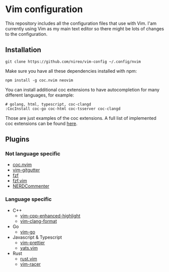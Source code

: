 # Vim configuration

This repository includes all the configuration files that use with Vim. I'am currently using Vim as my main text editor so there might be lots of changes to the configuration.

## Installation

```
git clone https://github.com/nireo/vim-config ~/.config/nvim
```

Make sure you have all these dependencies installed with npm:

```
npm install -g coc.nvim neovim
```

You can install additional coc extensions to have autocompletion for many different languages, for example:

```
# golang, html, typescript, coc-clangd
:CocInstall coc-go coc-html coc-tsserver coc-clangd
```

Those are just examples of the coc extensions. A full list of implemented coc extensions can be found [here](https://github.com/neoclide/coc.nvim/wiki/Using-coc-extensions#implemented-coc-extensions).

## Plugins

### Not language specific

-   [coc.nvim](https://github.com/neoclide/coc.nvim)
-   [vim-gitgutter](https://github.com/airblade/vim-gitgutter)
-   [fzf](https://github.com/junegunn/fzf)
-   [fzf.vim](https://github.com/junegunn/fzf.vim)
-   [NERDCommenter](https://github.com/scrooloose/nerdcommenter)

### Language specific

-   C++
    -   [vim-cpp-enhanced-highlight](https://github.com/vim-cpp-enhanced-highlight)
    -   [vim-clang-format](https://github.com/rhysd/vim-clang-format)
-   Go
    -   [vim-go](https://github.com/fatih/vim-go)
-   Javascript & Typescript
    -   [vim-prettier](https://github.com/vim-prettier)
    -   [yats.vim](https://github.com/HerringtonDarkholme/yats.vim)
-   Rust
    -   [rust.vim](https://github.com/rust-lang/rust.vim)
    -   [vim-racer](https://github.com/racer-rust/vim-racer)
